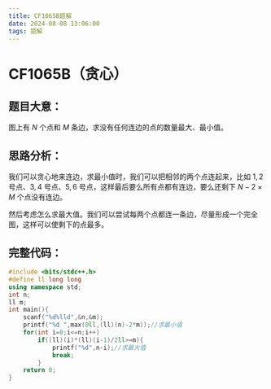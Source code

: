 ```yaml
---
title: CF1065B题解
date: 2024-08-08 13:06:00
tags: 题解
---
```

# CF1065B（贪心）

## 题目大意：

图上有 $N$ 个点和 $M$ 条边，求没有任何连边的点的数量最大、最小值。

## 思路分析：

我们可以贪心地来连边，求最小值时，我们可以把相邻的两个点连起来，比如 $1,2$ 号点、$3,4$ 号点、$5,6$ 号点，这样最后要么所有点都有连边，要么还剩下 $N-2 \times M$ 个点没有连边。

然后考虑怎么求最大值。我们可以尝试每两个点都连一条边，尽量形成一个完全图，这样可以使剩下的点最多。

## 完整代码：

```cpp
#include <bits/stdc++.h>
#define ll long long
using namespace std;
int n;
ll m;
int main(){
	scanf("%d%lld",&n,&m);
	printf("%d ",max(0ll,(ll)(n)-2*m));//求最小值
	for(int i=0;i<=n;i++)
		if((ll)(i)*(ll)(i-1)/2ll>=m){
			printf("%d",n-i);//求最大值
			break;
		}
	return 0;
}
```